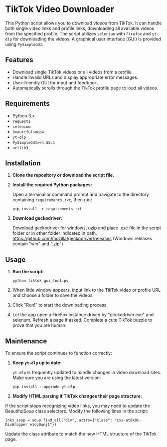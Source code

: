 # TikTok Video Downloader

This Python script allows you to download videos from TikTok. It can handle both single video links and profile links, downloading all available videos from the specified profile. The script utilizes `selenium` with `Firefox` and `yt-dlp` for downloading the videos. A graphical user interface (GUI) is provided using `PySimpleGUI`.

## Features
- Download single TikTok videos or all videos from a profile.
- Handle invalid URLs and display appropriate error messages.
- User-friendly GUI for input and feedback.
- Automatically scrolls through the TikTok profile page to load all videos.

## Requirements
- Python 3.x
- `requests`
- `selenium`
- `beautifulsoup4`
- `yt-dlp`
- `PySimpleGUI==4.55.1`
- `urllib3`

## Installation

1. **Clone the repository or download the script file.**

2. **Install the required Python packages:**

   Open a terminal or command prompt and navigate to the directory containing `requirements.txt`, then run:

   ```
   pip install -r requirements.txt
   ```
   
3. **Download geckodriver:**

   Download geckodriver for windows, uzip and place .exe file in the script folder or in other folder indicated in path.
   https://github.com/mozilla/geckodriver/releases
   (Windows releases contain "win" and ".zip")
   
## Usage

1. **Run the script:**

   ```
   python tiktok_gui_tool.py
   ```

2. When little window appears, input link to the TikTok video or profile URL and choose a folder to save the videos.

3. Click "Run!" to start the downloading process.
4. Let the app open a FireFox instance drived by "geckodriver.exe" and selenum. Refresh a page if asked. Complete a cute TikTok puzzle to prove that you are human. 


## Maintenance

To ensure the script continues to function correctly:

1. **Keep `yt-dlp` up to date:**

   `yt-dlp` is frequently updated to handle changes in video download sites. Make sure you are using the latest version:

   ```
   pip install --upgrade yt-dlp

   ```


2. **Modify HTML parsing if TikTok changes their page structure:**

If the script stops recognizing video links, you may need to update the BeautifulSoup class selectors. Modify the following lines in the script:

```
lnks_soup = soup.find_all("div", attrs={"class": "css-at0k0c-DivWrapper e1cg0wnj1"})
```
Update the class attribute to match the new HTML structure of the TikTok page.



   
